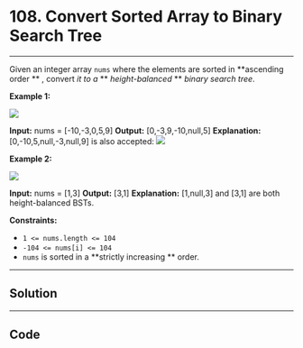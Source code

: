 # 108. Convert Sorted Array to Binary Search Tree

---

Given an integer array `nums` where the elements are sorted in **ascending order ** , convert _it to a_ ** _height-balanced_ ** _binary search tree_.

 

**Example 1:**

![](https://assets.leetcode.com/uploads/2021/02/18/btree1.jpg)


**Input:** nums = [-10,-3,0,5,9]
**Output:** [0,-3,9,-10,null,5]
**Explanation:** [0,-10,5,null,-3,null,9] is also accepted:
![](https://assets.leetcode.com/uploads/2021/02/18/btree2.jpg)


**Example 2:**

![](https://assets.leetcode.com/uploads/2021/02/18/btree.jpg)


**Input:** nums = [1,3]
**Output:** [3,1]
**Explanation:** [1,null,3] and [3,1] are both height-balanced BSTs.


 

**Constraints:**

  * `1 <= nums.length <= 104`
  * `-104 <= nums[i] <= 104`
  * `nums` is sorted in a **strictly increasing ** order.

---

## Solution



---

## Code
```python


```
